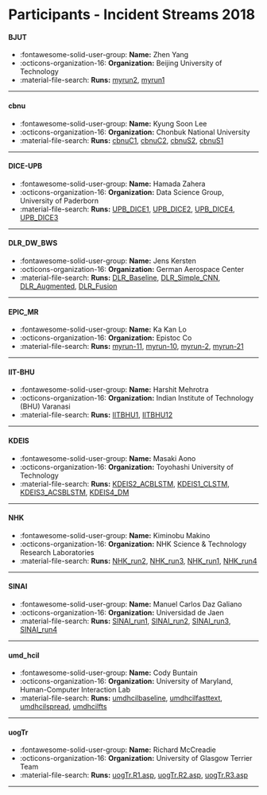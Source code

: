 # Participants - Incident Streams 2018 

#### BJUT 
 - :fontawesome-solid-user-group: **Name:** Zhen Yang 
 - :octicons-organization-16: **Organization:** Beijing University of Technology 
 - :material-file-search: **Runs:** [myrun2](./runs.md#myrun2), [myrun1](./runs.md#myrun1) 

---
#### cbnu 
 - :fontawesome-solid-user-group: **Name:** Kyung Soon Lee  
 - :octicons-organization-16: **Organization:** Chonbuk National University  
 - :material-file-search: **Runs:** [cbnuC1](./runs.md#cbnuc1), [cbnuC2](./runs.md#cbnuc2), [cbnuS2](./runs.md#cbnus2), [cbnuS1](./runs.md#cbnus1) 

---
#### DICE-UPB 
 - :fontawesome-solid-user-group: **Name:** Hamada Zahera 
 - :octicons-organization-16: **Organization:** Data Science Group, University of Paderborn 
 - :material-file-search: **Runs:** [UPB_DICE1](./runs.md#upb_dice1), [UPB_DICE2](./runs.md#upb_dice2), [UPB_DICE4](./runs.md#upb_dice4), [UPB_DICE3](./runs.md#upb_dice3) 

---
#### DLR_DW_BWS 
 - :fontawesome-solid-user-group: **Name:** Jens Kersten 
 - :octicons-organization-16: **Organization:** German Aerospace Center 
 - :material-file-search: **Runs:** [DLR_Baseline](./runs.md#dlr_baseline), [DLR_Simple_CNN](./runs.md#dlr_simple_cnn), [DLR_Augmented](./runs.md#dlr_augmented), [DLR_Fusion](./runs.md#dlr_fusion) 

---
#### EPIC_MR 
 - :fontawesome-solid-user-group: **Name:** Ka Kan Lo 
 - :octicons-organization-16: **Organization:** Epistoc Co 
 - :material-file-search: **Runs:** [myrun-11](./runs.md#myrun-11), [myrun-10](./runs.md#myrun-10), [myrun-2](./runs.md#myrun-2), [myrun-21](./runs.md#myrun-21) 

---
#### IIT-BHU 
 - :fontawesome-solid-user-group: **Name:** Harshit Mehrotra 
 - :octicons-organization-16: **Organization:** Indian Institute of Technology (BHU) Varanasi 
 - :material-file-search: **Runs:** [IITBHU1](./runs.md#iitbhu1), [IITBHU12](./runs.md#iitbhu12) 

---
#### KDEIS 
 - :fontawesome-solid-user-group: **Name:** Masaki Aono 
 - :octicons-organization-16: **Organization:** Toyohashi University of Technology 
 - :material-file-search: **Runs:** [KDEIS2_ACBLSTM](./runs.md#kdeis2_acblstm), [KDEIS1_CLSTM](./runs.md#kdeis1_clstm), [KDEIS3_ACSBLSTM](./runs.md#kdeis3_acsblstm), [KDEIS4_DM](./runs.md#kdeis4_dm) 

---
#### NHK 
 - :fontawesome-solid-user-group: **Name:** Kiminobu Makino 
 - :octicons-organization-16: **Organization:** NHK Science & Technology Research Laboratories 
 - :material-file-search: **Runs:** [NHK_run2](./runs.md#nhk_run2), [NHK_run3](./runs.md#nhk_run3), [NHK_run1](./runs.md#nhk_run1), [NHK_run4](./runs.md#nhk_run4) 

---
#### SINAI 
 - :fontawesome-solid-user-group: **Name:** Manuel Carlos Daz Galiano 
 - :octicons-organization-16: **Organization:** Universidad de Jaen 
 - :material-file-search: **Runs:** [SINAI_run1](./runs.md#sinai_run1), [SINAI_run2](./runs.md#sinai_run2), [SINAI_run3](./runs.md#sinai_run3), [SINAI_run4](./runs.md#sinai_run4) 

---
#### umd_hcil 
 - :fontawesome-solid-user-group: **Name:** Cody Buntain 
 - :octicons-organization-16: **Organization:** University of Maryland, Human-Computer Interaction Lab 
 - :material-file-search: **Runs:** [umdhcilbaseline](./runs.md#umdhcilbaseline), [umdhcilfasttext](./runs.md#umdhcilfasttext), [umdhcilspread](./runs.md#umdhcilspread), [umdhcilfts](./runs.md#umdhcilfts) 

---
#### uogTr 
 - :fontawesome-solid-user-group: **Name:** Richard McCreadie 
 - :octicons-organization-16: **Organization:** University of Glasgow Terrier Team 
 - :material-file-search: **Runs:** [uogTr.R1.asp](./runs.md#uogtr.r1.asp), [uogTr.R2.asp](./runs.md#uogtr.r2.asp), [uogTr.R3.asp](./runs.md#uogtr.r3.asp) 

---
